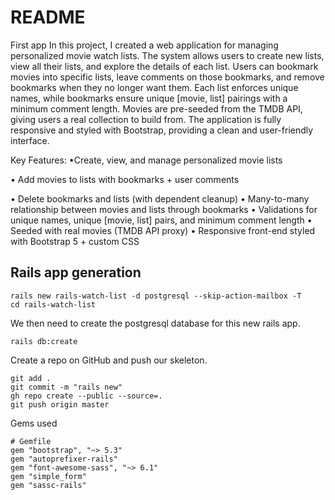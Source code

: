 # README

First app
In this project, I created a web application for managing personalized movie watch lists. The system allows users to create new lists, view all their lists, and explore the details of each list. Users can bookmark movies into specific lists, leave comments on those bookmarks, and remove bookmarks when they no longer want them. Each list enforces unique names, while bookmarks ensure unique [movie, list] pairings with a minimum comment length. Movies are pre-seeded from the TMDB API, giving users a real collection to build from. The application is fully responsive and styled with Bootstrap, providing a clean and user-friendly interface.

Key Features:
•Create, view, and manage personalized movie lists

•	Add movies to lists with bookmarks + user comments

•	Delete bookmarks and lists (with dependent cleanup)
•	Many-to-many relationship between movies and lists through bookmarks
•	Validations for unique names, unique [movie, list] pairs, and minimum comment length
•	Seeded with real movies (TMDB API proxy)
•	Responsive front-end styled with Bootstrap 5 + custom CSS


## Rails app generation

```
rails new rails-watch-list -d postgresql --skip-action-mailbox -T
cd rails-watch-list
```
We then need to create the postgresql database for this new rails app.
```
rails db:create
```
Create a repo on GitHub and push our skeleton.
```
git add .
git commit -m "rails new"
gh repo create --public --source=.
git push origin master
```

Gems used
```
# Gemfile
gem "bootstrap", "~> 5.3"
gem "autoprefixer-rails"
gem "font-awesome-sass", "~> 6.1"
gem "simple_form"
gem "sassc-rails"
```
